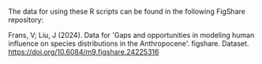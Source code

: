 The data for using these R scripts can be found in the following FigShare repository:


Frans, V; Liu, J (2024). Data for 'Gaps and opportunities in modeling human influence on species distributions in the Anthropocene'. figshare. Dataset. https://doi.org/10.6084/m9.figshare.24225316
